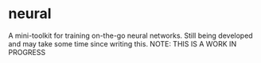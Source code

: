 # neural
A mini-toolkit for training on-the-go neural networks. Still being developed and may take some time since writing this. NOTE: THIS IS A WORK IN PROGRESS
